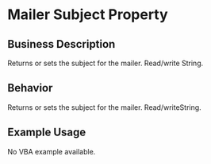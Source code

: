 # Mailer Subject Property

## Business Description
Returns or sets the subject for the mailer. Read/write String.

## Behavior
Returns or sets the subject for the mailer. Read/writeString.

## Example Usage
No VBA example available.